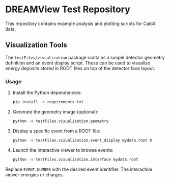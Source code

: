 # DREAMView Test Repository

This repository contains example analysis and plotting scripts for CaloX data.

## Visualization Tools

The `testFiles/visualization` package contains a simple detector geometry
definition and an event display script.  These can be used to visualise
energy deposits stored in ROOT files on top of the detector face layout.

### Usage

1. Install the Python dependencies:
   ```bash
   pip install -r requirements.txt
   ```
2. Generate the geometry image (optional):
   ```bash
   python -m testFiles.visualization.geometry
   ```
3. Display a specific event from a ROOT file:
   ```bash
   python -m testFiles.visualization.event_display mydata.root 0
   ```
4. Launch the interactive viewer to browse events:
   ```bash
   python -m testFiles.visualization.interface mydata.root
   ```

Replace `EVENT_NUMBER` with the desired event identifier. The interactive viewer
energies or charges.
